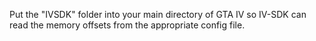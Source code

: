 Put the "IVSDK" folder into your main directory of GTA IV so IV-SDK can read the memory offsets from the appropriate config file.